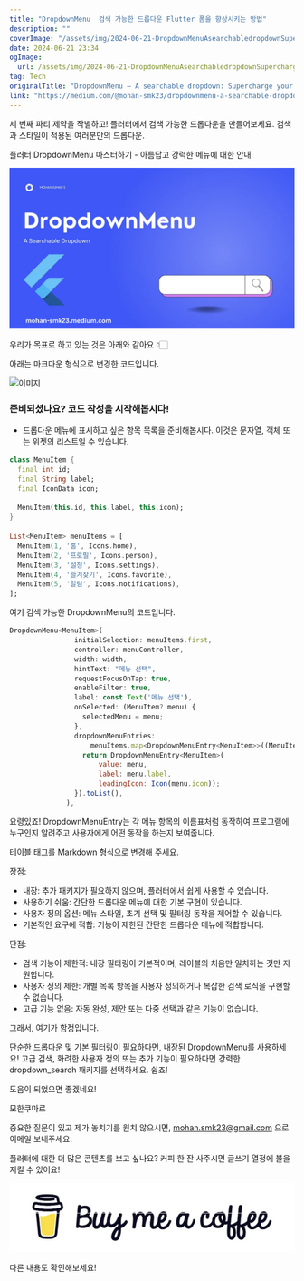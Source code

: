 ```yaml
---
title: "DropdownMenu  검색 가능한 드롭다운 Flutter 폼을 향상시키는 방법"
description: ""
coverImage: "/assets/img/2024-06-21-DropdownMenuAsearchabledropdownSuperchargeyourFlutterforms_0.png"
date: 2024-06-21 23:34
ogImage: 
  url: /assets/img/2024-06-21-DropdownMenuAsearchabledropdownSuperchargeyourFlutterforms_0.png
tag: Tech
originalTitle: "DropdownMenu — A searchable dropdown: Supercharge your Flutter forms!"
link: "https://medium.com/@mohan-smk23/dropdownmenu-a-searchable-dropdown-supercharge-your-flutter-forms-8dde6d46809f"
---
```



세 번째 파티 제약을 작별하고! 플러터에서 검색 가능한 드롭다운을 만들어보세요. 검색과 스타일이 적용된 여러분만의 드롭다운.

플러터 DropdownMenu 마스터하기 - 아름답고 강력한 메뉴에 대한 안내

![DropdownMenu](/assets/img/2024-06-21-DropdownMenuAsearchabledropdownSuperchargeyourFlutterforms_0.png)

우리가 목표로 하고 있는 것은 아래와 같아요 👇🏻

<div class="content-ad"></div>

아래는 마크다운 형식으로 변경한 코드입니다.

![이미지](https://miro.medium.com/v2/resize:fit:530/1*7fLEf7WBv-qxlUx5vDYMPQ.gif)

### 준비되셨나요? 코드 작성을 시작해봅시다!

- 드롭다운 메뉴에 표시하고 싶은 항목 목록을 준비해봅시다. 이것은 문자열, 객체 또는 위젯의 리스트일 수 있습니다.

```dart
class MenuItem {
  final int id;
  final String label;
  final IconData icon;

  MenuItem(this.id, this.label, this.icon);
}

List<MenuItem> menuItems = [
  MenuItem(1, '홈', Icons.home),
  MenuItem(2, '프로필', Icons.person),
  MenuItem(3, '설정', Icons.settings),
  MenuItem(4, '즐겨찾기', Icons.favorite),
  MenuItem(5, '알림', Icons.notifications),
];
```

<div class="content-ad"></div>

여기 검색 가능한 DropdownMenu의 코드입니다.

```js
DropdownMenu<MenuItem>(
                initialSelection: menuItems.first,
                controller: menuController,
                width: width,
                hintText: "메뉴 선택",
                requestFocusOnTap: true,
                enableFilter: true,
                label: const Text('메뉴 선택'),
                onSelected: (MenuItem? menu) {
                  selectedMenu = menu;
                },
                dropdownMenuEntries:
                    menuItems.map<DropdownMenuEntry<MenuItem>>((MenuItem menu) {
                  return DropdownMenuEntry<MenuItem>(
                      value: menu,
                      label: menu.label,
                      leadingIcon: Icon(menu.icon));
                }).toList(),
              ),
```

요령있죠! DropdownMenuEntry는 각 메뉴 항목의 이름표처럼 동작하여 프로그램에 누구인지 알려주고 사용자에게 어떤 동작을 하는지 보여줍니다.

<div class="content-ad"></div>

테이블 태그를 Markdown 형식으로 변경해 주세요.

<div class="content-ad"></div>

장점:

- 내장: 추가 패키지가 필요하지 않으며, 플러터에서 쉽게 사용할 수 있습니다.
- 사용하기 쉬움: 간단한 드롭다운 메뉴에 대한 기본 구현이 있습니다.
- 사용자 정의 옵션: 메뉴 스타일, 초기 선택 및 필터링 동작을 제어할 수 있습니다.
- 기본적인 요구에 적합: 기능이 제한된 간단한 드롭다운 메뉴에 적합합니다.

단점:

- 검색 기능이 제한적: 내장 필터링이 기본적이며, 레이블의 처음만 일치하는 것만 지원합니다.
- 사용자 정의 제한: 개별 목록 항목을 사용자 정의하거나 복잡한 검색 로직을 구현할 수 없습니다.
- 고급 기능 없음: 자동 완성, 제안 또는 다중 선택과 같은 기능이 없습니다.

그래서, 여기가 함정입니다.

<div class="content-ad"></div>

단순한 드롭다운 및 기본 필터링이 필요하다면, 내장된 DropdownMenu를 사용하세요! 고급 검색, 화려한 사용자 정의 또는 추가 기능이 필요하다면 강력한 dropdown_search 패키지를 선택하세요. 쉽죠!

도움이 되었으면 좋겠네요!

모한쿠마르

중요한 질문이 있고 제가 놓치기를 원치 않으시면, mohan.smk23@gmail.com 으로 이메일 보내주세요.

<div class="content-ad"></div>

플러터에 대한 더 많은 콘텐츠를 보고 싶나요? 커피 한 잔 사주시면 글쓰기 열정에 불을 지킬 수 있어요!

![이미지](/assets/img/2024-06-21-DropdownMenuAsearchabledropdownSuperchargeyourFlutterforms_1.png)

다른 내용도 확인해보세요!